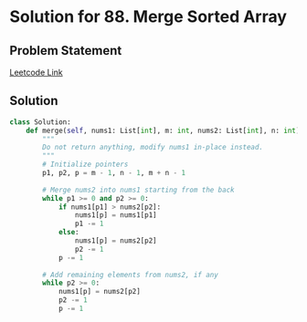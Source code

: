 # Solution for 88. Merge Sorted Array

## Problem Statement

[Leetcode Link](https://leetcode.com/problems/merge-sorted-array/)

## Solution

```python
class Solution:
    def merge(self, nums1: List[int], m: int, nums2: List[int], n: int) -> None:
        """
        Do not return anything, modify nums1 in-place instead.
        """
        # Initialize pointers
        p1, p2, p = m - 1, n - 1, m + n - 1
        
        # Merge nums2 into nums1 starting from the back
        while p1 >= 0 and p2 >= 0:
            if nums1[p1] > nums2[p2]:
                nums1[p] = nums1[p1]
                p1 -= 1
            else:
                nums1[p] = nums2[p2]
                p2 -= 1
            p -= 1
        
        # Add remaining elements from nums2, if any
        while p2 >= 0:
            nums1[p] = nums2[p2]
            p2 -= 1
            p -= 1